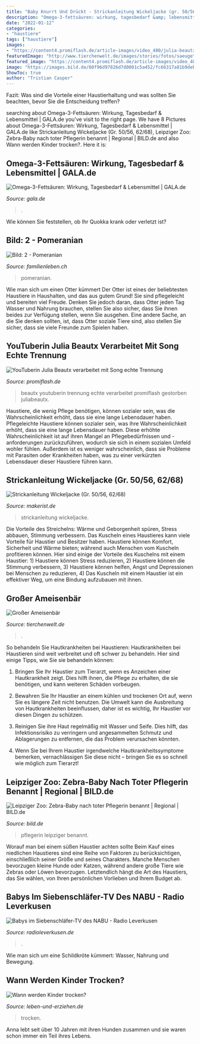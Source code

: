 ```yaml
---
title: "Baby Knurrt Und Drückt - Strickanleitung Wickeljacke (gr. 50/56, 62/68)"
description: "Omega-3-fettsäuren: wirkung, tagesbedarf &amp; lebensmittel"
date: "2022-01-12"
categories:
- "haustiere"
tags: ["haustiere"]
images:
- "https://content4.promiflash.de/article-images/video_480/julia-beautx-guckt-nachdenklich.jpg"
featuredImage: "http://www.tierchenwelt.de/images/stories/fotos/saeugetiere/nebengelenktiere/ameisenbaer/ameisenbaer_baby_l.jpg"
featured_image: "https://content4.promiflash.de/article-images/video_480/julia-beautx-guckt-nachdenklich.jpg"
image: "https://images.bild.de/60f96d97826d7d0001c5a452/fc66317a81b9deba4fc89c193333273e/1/2?w=1280"
ShowToc: true
author: "Tristian Casper"
---
```



Fazit: Was sind die Vorteile einer Haustierhaltung und was sollten Sie beachten, bevor Sie die Entscheidung treffen?

	

		
searching about Omega-3-Fettsäuren: Wirkung, Tagesbedarf &amp; Lebensmittel | GALA.de you've visit to the right page. We have 8 Pictures about Omega-3-Fettsäuren: Wirkung, Tagesbedarf &amp; Lebensmittel | GALA.de like Strickanleitung Wickeljacke (Gr. 50/56, 62/68), Leipziger Zoo: Zebra-Baby nach toter Pflegerin benannt | Regional | BILD.de and also Wann werden Kinder trocken?. Here it is:
		
    
## Omega-3-Fettsäuren: Wirkung, Tagesbedarf &amp; Lebensmittel | GALA.de

<img loading=lazy src="https://image.gala.de/22095666/t/Sr/v10/w1440/r1.7778/-/omega-3-lebensmittel.jpg" onerror="this.onerror=null;this.src='https://tse4.mm.bing.net/th?id=OIP.1U2nb7k2IMUUGwqS3tf44wHaEK&amp;pid=15.1';" alt="Omega-3-Fettsäuren: Wirkung, Tagesbedarf &amp; Lebensmittel | GALA.de">

_Source: gala.de_

>. 

	

Wie können Sie feststellen, ob Ihr Quokka krank oder verletzt ist?

    
## Bild: 2 - Pomeranian

<img loading=lazy src="http://www.familienleben.ch/images/gallery/326/medium/Pomeranian_Pattarawat_500.jpg" onerror="this.onerror=null;this.src='https://tse3.mm.bing.net/th?id=OIP.27ZuOIuNDcPrruPBWgp-kAHaFS&amp;pid=15.1';" alt="Bild: 2 - Pomeranian">

_Source: familienleben.ch_

>pomeranian. 

	

Wie man sich um einen Otter kümmert
Der Otter ist eines der beliebtesten Haustiere in Haushalten, und das aus gutem Grund! Sie sind pflegeleicht und bereiten viel Freude. Denken Sie jedoch daran, dass Otter jeden Tag Wasser und Nahrung brauchen, stellen Sie also sicher, dass Sie ihnen beides zur Verfügung stellen, wenn Sie ausgehen. Eine andere Sache, an die Sie denken sollten, ist, dass Otter soziale Tiere sind, also stellen Sie sicher, dass sie viele Freunde zum Spielen haben.

    
## YouTuberin Julia Beautx Verarbeitet Mit Song Echte Trennung

<img loading=lazy src="https://content4.promiflash.de/article-images/video_480/julia-beautx-guckt-nachdenklich.jpg" onerror="this.onerror=null;this.src='https://tse1.mm.bing.net/th?id=OIP.GCCwus3xKGcenVsJiC0gZgHaEK&amp;pid=15.1';" alt="YouTuberin Julia Beautx verarbeitet mit Song echte Trennung">

_Source: promiflash.de_

>beautx youtuberin trennung echte verarbeitet promiflash gestorben juliabeautx. 

	

Haustiere, die wenig Pflege benötigen, können sozialer sein, was die Wahrscheinlichkeit erhöht, dass sie eine lange Lebensdauer haben.
Pflegeleichte Haustiere können sozialer sein, was ihre Wahrscheinlichkeit erhöht, dass sie eine lange Lebensdauer haben. Diese erhöhte Wahrscheinlichkeit ist auf ihren Mangel an Pflegebedürfnissen und -anforderungen zurückzuführen, wodurch sie sich in einem sozialen Umfeld wohler fühlen. Außerdem ist es weniger wahrscheinlich, dass sie Probleme mit Parasiten oder Krankheiten haben, was zu einer verkürzten Lebensdauer dieser Haustiere führen kann.

    
## Strickanleitung Wickeljacke (Gr. 50/56, 62/68)

<img loading=lazy src="https://storage.makerist.de/uploads/orderable_image/321268/image/zoom_image_2d3e9d4a.jpg" onerror="this.onerror=null;this.src='https://tse3.mm.bing.net/th?id=OIP.cZw0z4PRqej0trVUqbFurgHaEz&amp;pid=15.1';" alt="Strickanleitung Wickeljacke (Gr. 50/56, 62/68)">

_Source: makerist.de_

>strickanleitung wickeljacke. 

	

Die Vorteile des Streichelns: Wärme und Geborgenheit spüren, Stress abbauen, Stimmung verbessern.
Das Kuscheln eines Haustieres kann viele Vorteile für Haustier und Besitzer haben. Haustiere können Komfort, Sicherheit und Wärme bieten; während auch Menschen vom Kuscheln profitieren können. Hier sind einige der Vorteile des Kuschelns mit einem Haustier: 1) Haustiere können Stress reduzieren, 2) Haustiere können die Stimmung verbessern, 3) Haustiere können helfen, Angst und Depressionen bei Menschen zu reduzieren, 4) Das Kuscheln mit einem Haustier ist ein effektiver Weg, um eine Bindung aufzubauen mit ihnen.

    
## Großer Ameisenbär

<img loading=lazy src="http://www.tierchenwelt.de/images/stories/fotos/saeugetiere/nebengelenktiere/ameisenbaer/ameisenbaer_baby_l.jpg" onerror="this.onerror=null;this.src='https://tse1.mm.bing.net/th?id=OIP.iwKIgZU0PCd7tqrhx_0sYQHaE8&amp;pid=15.1';" alt="Großer Ameisenbär">

_Source: tierchenwelt.de_

>. 

	

So behandeln Sie Hautkrankheiten bei Haustieren:
Hautkrankheiten bei Haustieren sind weit verbreitet und oft schwer zu behandeln. Hier sind einige Tipps, wie Sie sie behandeln können:
1. Bringen Sie Ihr Haustier zum Tierarzt, wenn es Anzeichen einer Hautkrankheit zeigt. Dies hilft ihnen, die Pflege zu erhalten, die sie benötigen, und kann weiteren Schäden vorbeugen.

2. Bewahren Sie Ihr Haustier an einem kühlen und trockenen Ort auf, wenn Sie es längere Zeit nicht benutzen. Die Umwelt kann die Ausbreitung von Hautkrankheiten beeinflussen, daher ist es wichtig, Ihr Haustier vor diesen Dingen zu schützen.

3. Reinigen Sie ihre Haut regelmäßig mit Wasser und Seife. Dies hilft, das Infektionsrisiko zu verringern und angesammelten Schmutz und Ablagerungen zu entfernen, die das Problem verursachen könnten.

4. Wenn Sie bei Ihrem Haustier irgendwelche Hautkrankheitssymptome bemerken, vernachlässigen Sie diese nicht – bringen Sie es so schnell wie möglich zum Tierarzt!

    
## Leipziger Zoo: Zebra-Baby Nach Toter Pflegerin Benannt | Regional | BILD.de

<img loading=lazy src="https://images.bild.de/60f96d97826d7d0001c5a452/fc66317a81b9deba4fc89c193333273e/1/2?w=1280" onerror="this.onerror=null;this.src='https://tse4.mm.bing.net/th?id=OIP.2eWg4RWcl5lg4pGCB2eiHgHaEK&amp;pid=15.1';" alt="Leipziger Zoo: Zebra-Baby nach toter Pflegerin benannt | Regional | BILD.de">

_Source: bild.de_

>pflegerin leipziger benannt. 

	

Worauf man bei einem süßen Haustier achten sollte
Beim Kauf eines niedlichen Haustieres sind eine Reihe von Faktoren zu berücksichtigen, einschließlich seiner Größe und seines Charakters. Manche Menschen bevorzugen kleine Hunde oder Katzen, während andere große Tiere wie Zebras oder Löwen bevorzugen. Letztendlich hängt die Art des Haustiers, das Sie wählen, von Ihren persönlichen Vorlieben und Ihrem Budget ab.

    
## Babys Im Siebenschläfer-TV Des NABU - Radio Leverkusen

<img loading=lazy src="https://www.radioleverkusen.de/externalimages/?source=png10/siebenschlaefer-babys.png&amp;crop=0x1x854x534&amp;resize=854x534&amp;dt=202008101455270" onerror="this.onerror=null;this.src='https://tse4.mm.bing.net/th?id=OIP.PkDuRXdfUc1RDa9kEBRxRAHaEo&amp;pid=15.1';" alt="Babys im Siebenschläfer-TV des NABU - Radio Leverkusen">

_Source: radioleverkusen.de_

>. 

	

Wie man sich um eine Schildkröte kümmert: Wasser, Nahrung und Bewegung.

    
## Wann Werden Kinder Trocken?

<img loading=lazy src="http://www.leben-und-erziehen.de/dam/jcr:2738fdc7-bc47-42e1-8343-5794482a3c1e/980506-trocken-werdenq.jpg" onerror="this.onerror=null;this.src='https://tse3.mm.bing.net/th?id=OIP.Sr-w_A2isSmj3tnA1nrupAHaEL&amp;pid=15.1';" alt="Wann werden Kinder trocken?">

_Source: leben-und-erziehen.de_

>trocken. 

	

Anna lebt seit über 10 Jahren mit ihren Hunden zusammen und sie waren schon immer ein Teil ihres Lebens.


